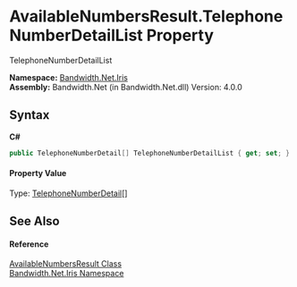 ﻿# AvailableNumbersResult.TelephoneNumberDetailList Property 
 

TelephoneNumberDetailList

**Namespace:**&nbsp;<a href ="N_Bandwidth_Net_Iris.md">Bandwidth.Net.Iris</a><br />**Assembly:**&nbsp;Bandwidth.Net (in Bandwidth.Net.dll) Version: 4.0.0

## Syntax

**C#**<br />
``` C#
public TelephoneNumberDetail[] TelephoneNumberDetailList { get; set; }
```


#### Property Value
Type: <a href ="T_Bandwidth_Net_Iris_TelephoneNumberDetail.md">TelephoneNumberDetail</a>[]

## See Also


#### Reference
<a href ="T_Bandwidth_Net_Iris_AvailableNumbersResult.md">AvailableNumbersResult Class</a><br /><a href ="N_Bandwidth_Net_Iris.md">Bandwidth.Net.Iris Namespace</a><br />